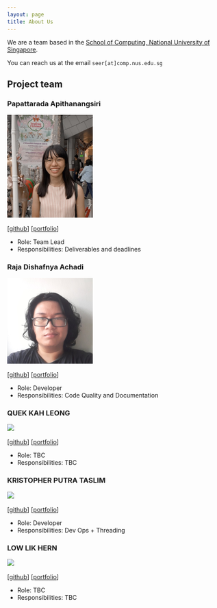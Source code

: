 ```yaml
---
layout: page
title: About Us
---
```


We are a team based in the [School of Computing, National University of Singapore](http://www.comp.nus.edu.sg).

You can reach us at the email `seer[at]comp.nus.edu.sg`

## Project team

### Papattarada Apithanangsiri

<img src="images/punpun1643.png" width="200px">

[[github](https://github.com/Punpun1643)]
[[portfolio](team/punpun1643.md)]

* Role: Team Lead
* Responsibilities: Deliverables and deadlines

### Raja Dishafnya Achadi

<img src="images/rdac0.png" width="200px">

[[github](http://github.com/Rdac0)]
[[portfolio](team/rdac0.md)]

* Role: Developer
* Responsibilities: Code Quality and Documentation

### QUEK KAH LEONG

<img src="images/johndoe.png" width="200px">

[[github](http://github.com/johndoe)] [[portfolio](team/punpun1643.md)]

* Role: TBC
* Responsibilities: TBC

### KRISTOPHER PUTRA TASLIM

<img src="images/johndoe.png" width="200px">

[[github](http://github.com/johndoe)]
[[portfolio](team/punpun1643.md)]

* Role: Developer
* Responsibilities: Dev Ops + Threading

### LOW LIK HERN

<img src="images/johndoe.png" width="200px">

[[github](http://github.com/johndoe)]
[[portfolio](team/punpun1643.md)]

* Role: TBC
* Responsibilities: TBC
